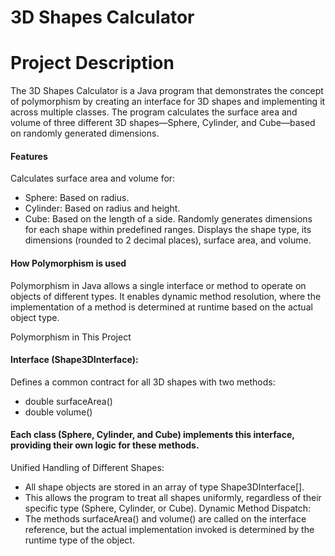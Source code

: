 # 3D Shapes Calculator
# Project Description
The 3D Shapes Calculator is a Java program that demonstrates the concept of polymorphism by creating an interface for 3D shapes and implementing it across multiple classes. The program calculates the surface area and volume of three different 3D shapes—Sphere, Cylinder, and Cube—based on randomly generated dimensions. 

#### Features
Calculates surface area and volume for:
- Sphere: Based on radius.
- Cylinder: Based on radius and height.
- Cube: Based on the length of a side.
Randomly generates dimensions for each shape within predefined ranges.
Displays the shape type, its dimensions (rounded to 2 decimal places), surface area, and volume.
#### How Polymorphism is used

Polymorphism in Java allows a single interface or method to operate on objects of different types. It enables dynamic method resolution, where the implementation of a method is determined at runtime based on the actual object type.

Polymorphism in This Project
#### Interface (Shape3DInterface):
Defines a common contract for all 3D shapes with two methods:
- double surfaceArea()
- double volume()
#### Each class (Sphere, Cylinder, and Cube) implements this interface, providing their own logic for these methods.
Unified Handling of Different Shapes:
- All shape objects are stored in an array of type Shape3DInterface[].
- This allows the program to treat all shapes uniformly, regardless of their specific type (Sphere, Cylinder, or Cube).
Dynamic Method Dispatch:
- The methods surfaceArea() and volume() are called on the interface reference, but the actual implementation invoked is determined by the runtime type of the object.


